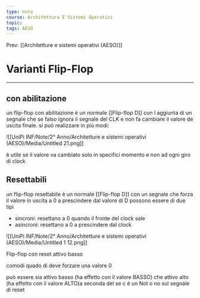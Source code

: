 ```yaml
---
type: nota
course: Architettura E Sistemi Operativi
topic: 
tags: AESO
---
```


Prev: [[Architetture e sistemi operativi (AESO)]]

# Varianti Flip-Flop
---


## con abilitazione

un flip-flop con abilitazione è un normale [[Flip-flop D]] con l aggiunta di un segnale che se falso ignora il segnale del CLK e non fa cambiare il valore de uscita finale. si può realizzare in più modi:

![[UniPi INF/Note/2° Anno/Architetture e sistemi operativi (AESO)/Media/Untitled 21.png]]

è utile se il valore va cambiato solo in specifici momento e non ad ogni giro di clock

## Resettabili

un flip-flop resettabile è un normale [[Flip-flop D]] con un segnale che forza il valore in uscita a 0 a prescindere dal valore di D possono essere di due tipi

- sincroni: resettano a 0 quando il fronte del clock sale
- asincroni: resettano a 0 a prescindere dal clock

![[UniPi INF/Note/2° Anno/Architetture e sistemi operativi (AESO)/Media/Untitled 1 12.png]]

Flip-flop con reset attivo basso

comodi quado di deve forzare una valore 0

può essere sia attivo basso (ha effetto con il valore BASSO) che attivo alto (ha effetto con il valore ALTO)a seconda del se c é un Not o no sul segnale di reset
